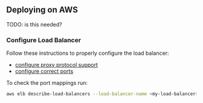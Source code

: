 ## Deploying on AWS

TODO: is this needed?

### Configure Load Balancer

Follow these instructions to properly configure the load balancer:

- [configure proxy protocol support](https://docs.aws.amazon.com/elasticloadbalancing/latest/classic/enable-proxy-protocol.html)
- [configure correct ports](https://stackoverflow.com/a/56948614/8678661)

To check the port mappings run:

```sh
aws elb describe-load-balancers --load-balancer-name <my-load-balancer>
```
